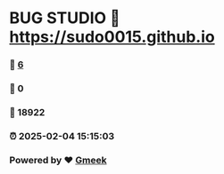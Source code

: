 # BUG STUDIO :link: https://sudo0015.github.io 
### :page_facing_up: [6](https://sudo0015.github.io/tag.html) 
### :speech_balloon: 0 
### :hibiscus: 18922 
### :alarm_clock: 2025-02-04 15:15:03 
### Powered by :heart: [Gmeek](https://github.com/Meekdai/Gmeek)
